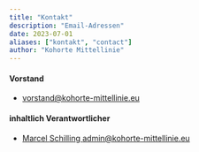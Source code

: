 ```yaml
---
title: "Kontakt"
description: "Email-Adressen"
date: 2023-07-01
aliases: ["kontakt", "contact"]
author: "Kohorte Mittellinie"
---
```



#### Vorstand

* [vorstand@kohorte-mittellinie.eu](mailto:vorstand@kohorte-mittellinie.eu)


#### inhaltlich Verantwortlicher

* [Marcel Schilling <admin@kohorte-mittellinie.eu>](mailto:admin@kohorte-mittellinie.eu)
